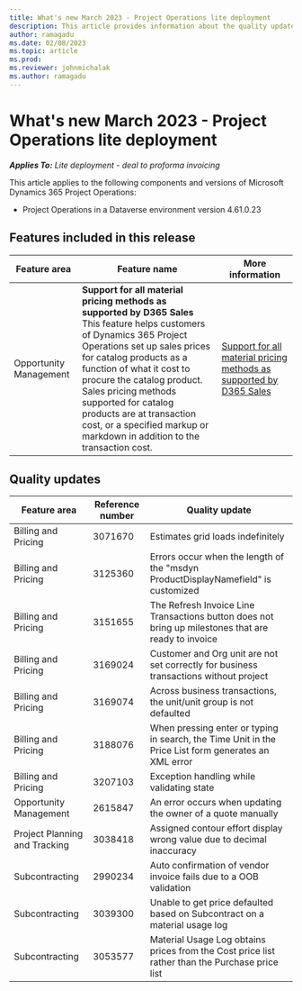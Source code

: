 ```yaml
---
title: What's new March 2023 - Project Operations lite deployment
description: This article provides information about the quality updates that are available in the March 2023 release of Microsoft Dynamics 365 Project Operations lite deployment.
author: ramagadu
ms.date: 02/08/2023
ms.topic: article
ms.prod:
ms.reviewer: johnmichalak 
ms.author: ramagadu
---
```


# What's new March 2023 - Project Operations lite deployment

_**Applies To:** Lite deployment - deal to proforma invoicing_

This article applies to the following components and versions of Microsoft Dynamics 365 Project Operations:

- Project Operations in a Dataverse environment version 4.61.0.23

## Features included in this release

| Feature area | Feature name | More information |
| --- | --- | --- |
| Opportunity Management | **Support for all material pricing methods as supported by D365 Sales**<br>This feature helps customers of Dynamics 365 Project Operations set up sales prices for catalog products as a function of what it cost to procure the catalog product. Sales pricing methods supported for catalog products are at transaction cost, or a specified markup or markdown in addition to the transaction cost.| [Support for all material pricing methods as supported by D365 Sales](/dynamics365/project-operations/pro/sales/*****) |

## Quality updates
| Feature area | Reference number | Quality update |
| --- | --- | --- |
|Billing and Pricing|3071670|Estimates grid loads indefinitely|
|Billing and Pricing|3125360|Errors occur when the length of the "msdyn ProductDisplayNamefield" is customized|
|Billing and Pricing|3151655|The Refresh Invoice Line Transactions button does not bring up milestones that are ready to invoice|
|Billing and Pricing|3169024|Customer and Org unit are not set correctly for business transactions without project|
|Billing and Pricing|3169074|Across business transactions, the unit/unit group is not defaulted|
|Billing and Pricing|3188076|When pressing enter or typing in search, the Time Unit in the Price List form generates an XML error|
|Billing and Pricing|3207103|Exception handling while validating state|
|Opportunity Management|2615847|An error occurs when updating the owner of a quote manually|
|Project Planning and Tracking|3038418|Assigned contour effort display wrong value due to decimal inaccuracy|
|Subcontracting|2990234|Auto confirmation of vendor invoice fails due to a OOB validation|
|Subcontracting|3039300|Unable to get price defaulted based on Subcontract on a material usage log|
|Subcontracting|3053577|Material Usage Log obtains prices from the Cost price list rather than the Purchase price list|
